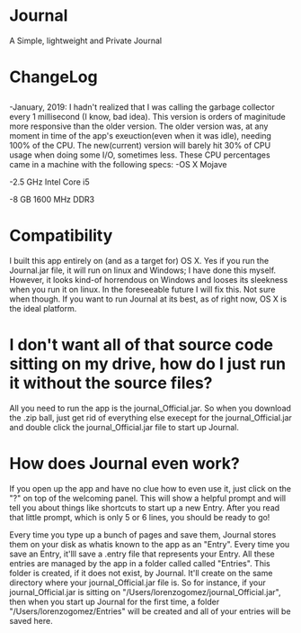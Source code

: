 # Journal
A Simple, lightweight and Private Journal
# <p>ChangeLog</p>
<p>
 -January, 2019: I hadn't realized that I was calling the garbage collector every 1 millisecond (I know, bad idea). 
 This version is orders of maginitude more responsive than the older version. 
 The older version was, at any moment in time of the app's exeuction(even when it was idle), needing 100% of the CPU. 
 The new(current) version will barely hit 30% of CPU usage when doing some I/O, sometimes less. These CPU percentages came in a machine with the following specs:
-OS X Mojave
 
-2.5 GHz Intel Core i5

-8 GB 1600 MHz DDR3

 </p>

# Compatibility
I built this app entirely on (and as a target for) OS X. Yes if you run the Journal.jar file, it will run on linux and Windows; I have done this myself. However, it looks kind-of horrendous on Windows and looses its sleekness when you run it on linux. In the foreseeable future I will fix this. Not sure when though. If you want to run Journal at its best, as of right now, OS X is the ideal platform.

# I don't want all of that source code sitting on my drive, how do I just run it without the source files?
All you need to run the app is the journal_Official.jar. So when you download the .zip ball, just get rid of everything else execept for the journal_Official.jar and double click the journal_Official.jar file to start up Journal.

# How does Journal even work?
If you open up the app and have no clue how to even use it, just click on the "?" on top of the welcoming panel. This will show a helpful prompt and will tell you about things like shortcuts to start up a new Entry. After you read that little prompt, which is only 5 or 6 lines, you should be ready to go!

Every time you type up a bunch of pages and save them, Journal stores them on  your disk as whatis known to the app as an "Entry". Every time you save an Entry, it'lll save a .entry file that represents your Entry. All these entries are managed by the app in a folder called called "Entries". This folder is created, if it does not exist, by Journal. It'll create on the same directory where your journal_Official.jar file is. So for instance, if your journal_Official.jar is sitting on "/Users/lorenzogomez/journal_Official.jar", then when you start up Journal for the first time, a folder "/Users/lorenzogomez/Entries" will be created and all of your entries will be saved here.
